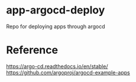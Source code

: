 # app-argocd-deploy
Repo for deploying apps through argocd

# Reference
https://argo-cd.readthedocs.io/en/stable/
https://github.com/argoproj/argocd-example-apps
